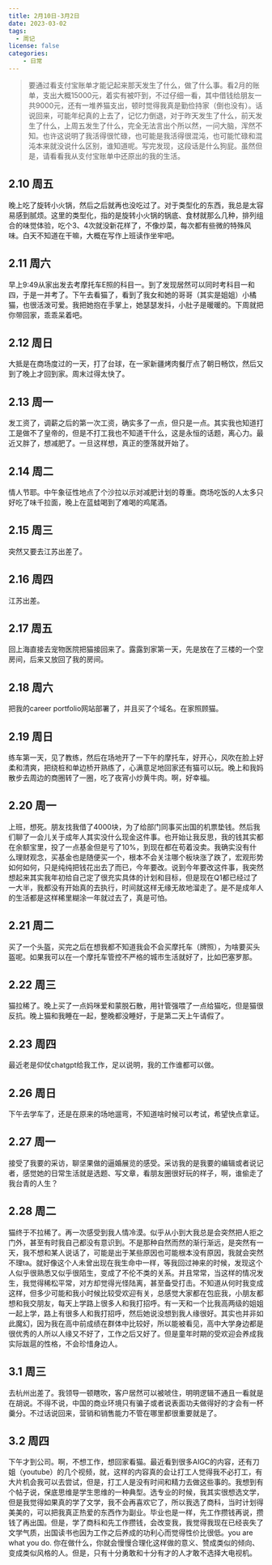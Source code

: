 ```yaml
---
title: 2月10日-3月2日
date: 2023-03-02
tags:
  - 周记
license: false
categories:
    - 日常
---
```

> 要通过看支付宝账单才能记起来那天发生了什么，做了什么事。看2月的账单，支出大概15000元，着实有被吓到，不过仔细一看，其中借钱给朋友一共9000元，还有一堆养猫支出，顿时觉得我真是勤俭持家（倒也没有）。话说回来，可能年纪真的上去了，记忆力倒退，对于昨天发生了什么，前天发生了什么，上周五发生了什么，完全无法言出个所以然，一问大脑，浑然不知。也许这说明了我活得很忙碌，也可能是我活得很混沌，也可能忙碌和混沌本来就没说什么区别，谁知道呢。写完发现，这段话是什么狗屁。虽然但是，请看看我从支付宝账单中还原出的我的生活。
 
## 2.10 周五
晚上吃了旋转小火锅，然后之后就再也没吃过了。对于类型化的东西，我总是太容易感到腻烦。这里的类型化，指的是旋转小火锅的锅底、食材就那么几种，排列组合的味觉体验，吃个3、4次就没新花样了，不像炒菜，每次都有些微的特殊风味。白天不知道在干嘛，大概在写作上班读作坐牢吧。
## 2.11 周六
早上9:49从家出发去考摩托车E照的科目一。到了发现居然可以同时考科目一和四，于是一并考了。下午去看猫了，看到了我女和她的哥哥（其实是姐姐）小橘猫，也很活泼可爱。我把她抱在手掌上，她瑟瑟发抖，小肚子是暖暖的。下周就把你带回家，乖乖呆着吧。
## 2.12 周日
大抵是在商场度过的一天，打了台球，在一家新疆烤肉餐厅点了朝日畅饮，然后又到了晚上才回到家。周末过得太快了。
## 2.13 周一
发工资了，调薪之后的第一次工资，确实多了一点，但只是一点。其实我也知道打工是做不了皇帝的，但是不打工我也不知道干什么，这是永恒的话题，离心力。最近又胖了，想减肥了。一旦这样想，真正的堕落就开始了。
## 2.14 周二
情人节耶。中午象征性地点了个沙拉以示对减肥计划的尊重。商场吃饭的人太多只好吃了味千拉面，晚上在蓝蛙喝到了难喝的鸡尾酒。
## 2.15 周三
突然又要去江苏出差了。
## 2.16 周四
江苏出差。
## 2.17 周五
回上海直接去宠物医院把猫接回来了。露露到家第一天，先是放在了三楼的一个空房间，后来又放回了我的房间。
## 2.18 周六
把我的career portfolio网站部署了，并且买了个域名。在家照顾猫。
## 2.19 周日
练车第一天，见了教练，然后在场地开了一下午的摩托车，好开心，风吹在脸上好柔和清爽，把绕桩和单边桥开熟练了，心满意足地回家还有猫可以玩。晚上和我妈散步去周边的商圈转了一圈，吃了夜宵小炒黄牛肉。啊，好幸福。
## 2.20 周一
上班，想死。朋友找我借了4000块，为了给部门同事买出国的机票垫钱。然后我们聊了一会儿关于成年人其实没什么现金这件事。也开始让我反思，我的钱其实都在余额宝里，投了一点基金但是亏了10%，到现在都在苟着没卖。我确实没有什么理财观念，买基金也是随便买一个，根本不会关注哪个板块涨了跌了，宏观形势如何如何，只是纯纯把钱花出去了而已，今年要改。说到今年要改这件事，我突然想起来其实我年初给自己定了很充实具体的计划和目标，但是现在Q1都已经过了一大半，我都没有开始真的去执行，时间就这样无缘无故地溜走了。是不是成年人的生活都是这样稀里糊涂一年就过去了，真是可怕。
## 2.21 周二
买了一个头盔，买完之后在想我都不知道我会不会买摩托车（牌照），为啥要买头盔呢。如果我可以在一个摩托车管控不严格的城市生活就好了，比如巴塞罗那。
## 2.22 周三
猫拉稀了。晚上买了一点妈咪爱和蒙脱石散，用针管强喂了一点给猫吃，但是猫很反抗。晚上猫和我睡在一起，整晚都没睡好，于是第二天上午请假了。
## 2.23 周四
最近老是仰仗chatgpt给我工作，足以说明，我的工作谁都可以做。
## 2.26 周日
下午去学车了，还是在原来的场地遛弯，不知道啥时候可以考试，希望快点拿证。
## 2.27 周一
接受了我要的采访，聊坚果做的逼婚展览的感受。采访我的是我要的编辑或者说记者，感觉她的日常生活就是选题、写文章，看朋友圈很好玩的样子，啊，谁偷走了我台青的人生？
## 2.28 周二
猫终于不拉稀了。再一次感受到我人情冷漠。似乎从小到大我总是会突然把人拒之门外，甚至有时我自己都没有意识到。不是那种自然而然的渐行渐远，是突然有一天，我不想和某人说话了，可能是出于某些原因也可能根本没有原因，我就会突然不理ta。就好像这个人未曾出现在我生命中一样，等我回过神来的时候，发现这个人似乎很熟悉又似乎很陌生，变成了不伦不类的关系。并且常常，当这样的情况发生，我觉得稀松平常，对方却觉得光怪陆离，甚至备受打击。不知道从何时我变成这样，但多少可能和我小时候比较受欢迎有关，总感觉大家都在包庇我，小朋友都想和我交朋友，每天上学路上很多人和我打招呼。有一天和一个比我高两级的姐姐一起上学，路上有很多人和我打招呼，然后她说没想到我人缘很好。其实也并非如此魔幻，因为我在高中前成绩在群体中比较好，所以能被看见，高中大学身边都是很优秀的人所以人缘又不好了，工作之后又好了。但是童年时期的受欢迎会养成我实际跋扈的性格，不会珍惜身边人。
## 3.1 周三
去杭州出差了。我领导一顿瞎吹，客户居然可以被唬住，明明逻辑不通且一看就是在胡说。不得不说，中国的商业环境只有骗子或者说表面功夫做得好的才会有一杯羹分。不过话说回来，营销和销售能力不管在哪里都很重要就是了。
## 3.2 周四
下午才到公司。啊，不想工作，想回家看猫。最近看到很多AIGC的内容，还有刀姐（youtube）的几个视频，就，这样的内容真的会让打工人觉得我不必打工，有大片机会我可以去尝试，但是，打工人是没有时间和精力去做这些事的。我想到有个帖子说，保底思维是学生思维的一种典型。选专业的时候，我其实很想选文学，但是我觉得如果真的学了文学，我不会再喜欢它了，所以我选了商科，当时计划得美美的，可以把我真正热爱的东西作为副业。毕业也是一样，先工作攒钱再说，攒钱了再出国。但是，学了商科和先工作攒钱，会改变我，我觉得我现在已经丧失了文学气质，出国读书也因为工作之后养成的功利心而觉得性价比很低。you are what you do. 你在做什么，你就会慢慢合理化这样做的意义、赞成类似的倾向、变成类似风格的人。但是，只有十分勇敢和十分有才的人才敢不选择大电视机。